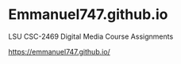 # Emmanuel747.github.io
LSU CSC-2469 Digital Media Course Assignments

https://emmanuel747.github.io/